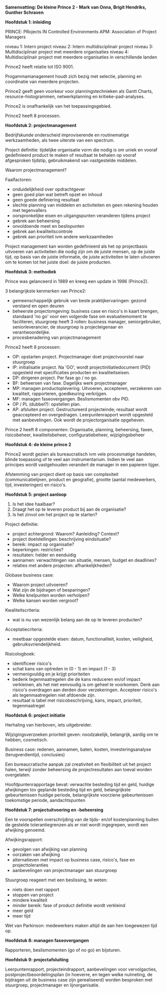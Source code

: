 **Samenvatting: De kleine Prince 2 - Mark van Onna, Brigit Hendriks, Gunther Schraven**

**Hoofdstuk 1: inleiding**

PRINCE: PRojects IN Controlled Environments
APM: Association of Project Managers 

niveau 1: Intern project
niveau 2: Intern multidisciplinair project
niveau 3: Multidisciplinair project met meerdere organisaties
niveau 4: Multidisciplinair project met meerdere organisaties in verschillende landen

Prince2 heeft relatie tot ISO 9001.

Progammamanagement houdt zich bezig met selectie, planning en coordinatie van meerdere projecten.

Prince2 geeft geen voorkeur voor planningstechnieken als Gantt Charts, resource-histogrammen, netwerkplanning en kritieke-pad-analyses. 

Prince2 is onafhankelijk van het toepassingsgebied. 

Prince2 heeft 8 processen.

**Hoofdstuk 2: projectmanagement**

Bedrijfskunde onderscheid improviserende en routinematige werkzaamheden, als twee uiterste van een spectrum. 

Project definitie: tijdelijke organisatie vorm die nodig is om uniek en vooraf gedefinieerd product te maken of resultaat te behalen op vooraf afgesproken tijdstip, gebruikmakend van vastgestelde middelen.

Waarom projectmanagement?

Faalfactoren:

- onduidelijkheid over opdrachtgever
- geen goed plan wat betreft opzet en inhoud
- geen goede definiering resultaat
- slechte planning van middelen en activiteiten en geen rekening houden met tegenvallers
- oorspronkelijke eisen en uitgangspunten veranderen tijdens project
- gebrek aan beheersing
- onvoldoende meet en beslispunten
- gebrek aan kwaliteitscontrole
- gebrek aan prioriteit ivm andere werkzaamheden

Project management kan worden gedefinieerd als het op projectbasis uitvoeren van activiteiten die nodig zijn om de juiste mensen, op de juiste tijd, op basis van de juiste informatie, de juiste activiteiten te laten uitvoeren om te komen tot het juiste doel: de juiste producten.

**Hoofdstuk 3: methodiek**

Prince was gelanceerd in 1989 en kreeg een update in 1996 (Prince2).

3 belangrijkste kenmerken van Prince2: 

- gemeenschappelijk gebruik van beste praktijkervaringen: gezond verstand en open deuren
- beheerste projectomgeving: business case en risico's in kaart brengen, standaard 'no go' voor een volgende fase om evaluatiemoment te faciliteren, stuurgroep heeft 3 rollen: business manager, seniorgebruiker, seniorleverancier, de stuurgroep is projecteigenaar en verantwoordelijke.   
- procesbenadering van projectmanagement

Prince2 heeft 8 processen:

- OP: opstarten project. Projectmanager doet projectvoorstel naar stuurgroep
- IP: initialisatie project. Na 'GO', wordt projectinitiatiedocument (PID) opgesteld met specificaties producten en kwaliteitseisen.
- DP: dirigeren project. Per fase go / no go. 
- BF: beheersen van fase. Dagelijks werk projectmanager
- MP: managen productoplevering. Uitvoeren, accepteren, verzekeren van kwaliteit, rapporteren, goedkeuring verkrijgen. 
- MF: managen faseovergangen. Beslismomenten obv PID. 
- OP / PL (dubbel?): opstellen plan. 
- AP: afsluiten project. Gestructureerd projecteinde; resultaat wordt geaccepteerd en overgedragen. Leerpuntenrapport wordt opgesteld met aanbevelingen. Ook wordt de projectorganisatie opgeheven. 

Prince 2 heeft 8 componenten: Organisatie, planning, beheersing, fasen, risicobeheer, kwaliteitsbeheer, configuratiebeheer, wijzigingsbeheer

**Hoofdstuk 4: de kleine prince 2**

Prince2 wordt gezien als bureaucratisch ivm vele procesmatige handelen, blinde toepassing of te veel aan instrumentarium. Indien te veel aan principes wordt vastgehouden verandert de manager in een papieren tijger. 

Afstemming van project dient op basis van complexiteit (communicatielijnen, product en geografie), grootte (aantal medewerkers, tijd, investeringen) en risico's.

**Hoofdstuk 5: project aanloop**

1. Is het idee haalbaar?
2. Draagt het op te leveren product bij aan de organisatie?
3. Is het zinvol om het project op te starten?

Project definitie:
- project achtergrond: Waarom? Aanleiding? Context?
- project doelstellingen: beschrijving eindsituatie?
- bereik: impact op organisatie?
- beperkingen: restricties?
- resultaten: helder en eenduidig
- aannamen: verwachtingen van situatie, mensen, budget en deadlines?
- relaties met andere projecten: afhankelijkheden?

Globase business case:
- Waarom project uitvoeren?
- Wat zijn de bijdragen of besparingen?
- Welke knelpunten worden verholpen?
- Welke kansen worden vergroot?

Kwaliteitscriteria:
- wat is nu van wezenlijk belang aan de op te leveren producten?

Acceptatiecriteria:
- meetbaar opgestelde eisen: datum, functionaliteit, kosten, veiligheid, gebruiksvriendelijkheid.

Risicologboek:
- identificeer risico's
- schat kans van optreden in (0 - 1) en impact (1 - 3)
- vermenigvuldig en je krijgt prioriteiten
- bedenk tegenmaatregelen die de kans reduceren en/of impact verkleinen, als het niet eenvoudig is om geheel te voorkomen. Denk aan risico's overdragen aan derden door verzekeringen. Accepteer risico's als tegenmaatregelen niet afdoende zijn.
- resultaat is tabel met risicobeschrijving, kans, impact, prioriteit, tegenmaatregel

**Hoofdstuk 6: project initiatie**

Herhaling van hierboven, iets uitgebreider.

Wijzigingsverzoeken prioriteit geven: noodzakelijk, belangrijk, aardig om te hebben, cosmetisch. 

Business case: redenen, aannamen, baten, kosten, investeringsanalyse (terugverdientijd, conclusies)

Een bureaucratische aanpak zal creativiteit en flexibiliteit uit het project halen, terwijl zonder beheersing de projectresultaten aan toeval worden overgelaten. 

Hoofdpuntenrapportage bevat: verwachte besteding tijd en geld, huidige afwijkingen tov geplande besteding tijd en geld, belangrijkste gebeurtenissen huidige periode, belangrijkste voorziene gebeurtenissen toekomstige periode, aandachtspunten

**Hoofdstuk 7: projectuitvoering en -beheersing**

Een te voorspellen overschrijding van de tijds- en/of kostenplanning buiten de gestelde tolerantiegrenzen als er niet wordt ingegrepen, wordt een afwijking genoemd.

Afwijkingsrapport:
- gevolgen van afwijking van planning
- oorzaken van afwijking
- alternatieven met impact op business case, risico's, fase en projecttoleranties
- aanbevelingen van projectmanager aan stuurgroep

Stuurgroep reageert met een beslissing, te weten:
- niets doen met rapport
- stoppen van project
- mindere kwaliteit
- minder bereik: fase of product definitie wordt verkleind
- meer geld
- meer tijd

Wet van Parkinson: medewerkers maken altijd de aan hen toegewezen tijd op.

**Hoofdstuk 8: managen faseovergangen**

Rapporteren, beslismomenten (go of no go) en bijsturen.

**Hoofdstuk 9: projectafsluiting**

Leerpuntenrapport, projecteindrapport, aanbevelingen voor vervolgacties, postprojectbeoordelingsplan (in hoeverre, en tegen welke nulmeting, de bijdragen uit de business case zijn gerealiseerd) worden besproken met stuurgroep, projectmanager en lijnorganisatie.
